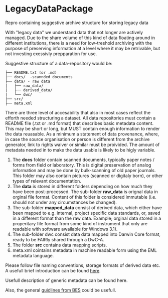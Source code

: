 # LegacyDataPackage
Repro containing suggestive archive structure for storing legacy data

With "legacy data" we understand data that not longer are actively managed. Due to the share volume of this kind of data floating around in different institutions, there is a need for low-treshold archiving with the purpose of preserving information at a level where it may be retrivable, but not investing exessivly prepparation for use. 

Suggestive structure of a data-repository would be: 

```
├── README.txt (or .md)
├── docs/  -scannded documents
├── data/ - raw data 
|   ├── raw_data/
|   ├── derived_data/
|   └── dwc/
├── src/
├── meta.xml

```

There are three level of accesability that also in most cases reflect the efforth needed structuring a dataset. All data repositories must contain a README file (.txt or .md format) that describes basic metadata content. This may be short or long, but MUST contain enough information to render the data reuasable. As a minimum a statement of data provenance, where, in case the source organisation or person is different from the archive generator, link to rights waiver or similar must be proivided. The amount of metadata needed in to make the data usable is likely to be higly variable.

1. The **docs** folder contain scanned documents, typically paper notes / forms from field or laboratory. This is digital preservation of analog information and may be done by bulk-scanning of old paper journals. This folder may also contain pictures (scanned or digitaly born), or other types of relevant documentation.
2. The **data** is stored in different folders depending on how much they have been post-processed. The sub-folder **raw_data** is orignal data in orginal file format. Content of this folder is considered immutable (i.e. should not under any circumstances be changed).
3. The sub-folder **mapped_data** consist of derived data, which either have been mapped to e.g. internal, project specific data standards, or, saved in a different format than the raw data. Example; orginal data stored in a properitary file format from some kind of instrument that only are readable with software awailable for Windows 3.1). 
4. The sub-folder dwc consist data data mapped into Darwin Core format, ready to be FAIRly shared through a DwC-A. 
5. The folder **src** contains data mapping scripts. 
6. meta.xml cointains metadata in machine readable form using the EML metadata language. 


Please follow file naming conventions, storage formats of derived data etc. A usefull brief introduction can be found [here](https://site.uit.no/dataverseno/deposit/prepare/). 

Usefull description of generic metadata can be found here.

Also, the general [guidlines from BES](https://www.britishecologicalsociety.org/wp-content/uploads/Publ_Data-Management-Booklet.pdf) could be usefull.
